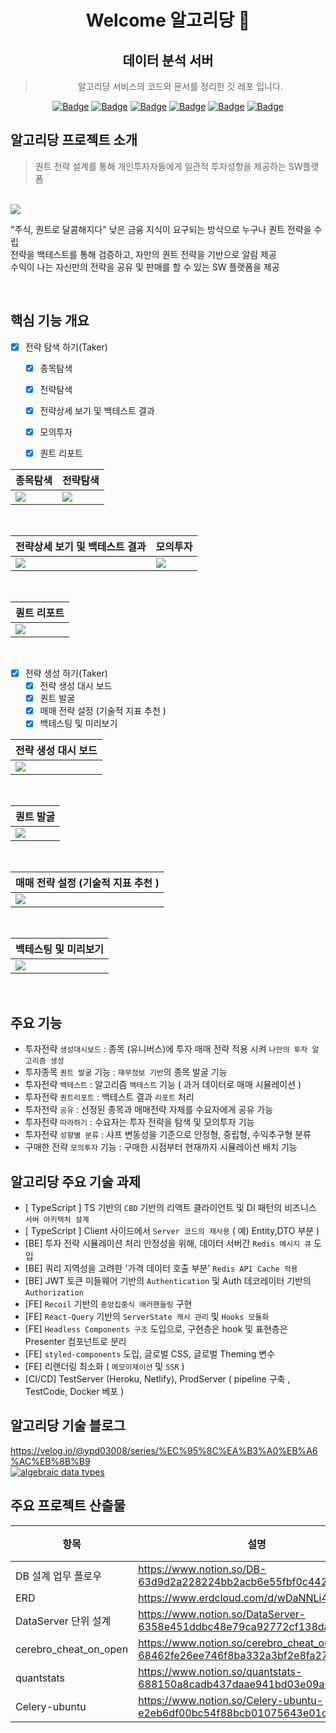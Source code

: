 <div align="center">

# Welcome 알고리당 👏  

## 데이터 분석 서버

<!-- ![IMG](https://algoridang.s3.ap-northeast-2.amazonaws.com/common/1627272503198d_thumb04.png) -->

> 알고리당 서비스의 코드와 문서를 정리한 깃 레포 입니다.     

[![Badge](https://img.shields.io/badge/Python-3776AB?style=for-the-badge&logo=Python&logoColor=red)](#)
[![Badge](https://img.shields.io/badge/pandas-150458?style=for-the-badge&logo=pandas&logoColor=red)](#)
[![Badge](https://img.shields.io/badge/Flask-000000?style=for-the-badge&logo=Flask&logoColor=red)](#)
[![Badge](https://img.shields.io/badge/Celery-MQ-37814A?style=for-the-badge&logo=Celery&logoColor=red)](#)
[![Badge](https://img.shields.io/badge/redis-MQ-DC382D?style=for-the-badge&logo=redis&logoColor=red)](#)
[![Badge](https://img.shields.io/badge/PostgreSQL-DB-4169E1?style=for-the-badge&logo=PostgreSQL&logoColor=red)](#)

</div>



<!-- COMMON-SECTION ABOUT THE PROJECT -->
## 알고리당 프로젝트 소개

> 퀀트 전략 설계를 통해 개인투자자들에게 일관적 투자성향을 제공하는 SW플랫폼  
  
<br/>
<img src="./docs/img/landing.gif">

"주식, 퀀트로 달콤해지다"
낮은 금융 지식이 요구되는 방식으로 누구나 퀀트 전략을 수립   
전략을 백테스트를 통해 검증하고, 자만의 퀀트 전략을 기반으로 알림 제공    
수익이 나는 자신만의 전략을 공유 및 판매를 할 수 있는 SW 플랫폼을 제공     

<br/>

## 핵심 기능 개요 

- [x] 전략 탐색 하기(Taker)  
  - [x] 종목탐색 
  - [x] 전략탐색 
  - [x] 전략상세 보기 및 백테스트 결과 
  - [x] 모의투자 
  - [x] 퀀트 리포트


|종목탐색|전략탐색|
|---|---|
|<img src="./docs/img/demo-1.gif"> |  <img src="./docs/img/demo-2.gif">|  
<br/>


|전략상세 보기 및 백테스트 결과|모의투자|
|---|---|
|<img src="./docs/img/demo-3.gif"> |  <img src="./docs/img/demo-4.gif">|  
<br/>

|퀀트 리포트|
|---|
|<img src="./docs/img/demo-5.gif">|  
<br/>

- [x] 전략 생성 하기(Taker)  
  - [x] 전략 생성 대시 보드 
  - [x] 퀀트 발굴
  - [x] 매매 전략 설정 (기술적 지표 추천 ) 
  - [x] 백테스팅 및 미리보기

|전략 생성 대시 보드 |
|---|
|<img src="./docs/img/maker-demo-1.png">|  
<br/>

|퀀트 발굴 |
|---|
|<img src="./docs/img/maker-demo-2.png">|  
<br/>

|매매 전략 설정 (기술적 지표 추천 )  |
|---|
|<img src="./docs/img/maker-demo-3.png">|  
<br/>

|백테스팅 및 미리보기 |
|---|
|<img src="./docs/img/maker-demo-4.png">|  
<br/>

## 주요 기능

- 투자전략 `생성대시보드` : 종목 (유니버스)에 투자 매매 전략 적용 시켜 `나만의 투자 알고리즘 생성`  
- 투자종목 `퀀트 발굴` 기능 : `재무정보 기반`의 종목 발굴 기능  
- 투자전략 `백테스트` : 알고리즘 `백테스트` 기능 ( 과거 데이터로 매매 시뮬레이션 )  
- 투자전략 `퀀트리포트` : 백테스트 결과 `리포트` 처리  
- 투자전략 `공유` : 선정된 종목과 매매전략 자체를 수요자에게 공유 가능  
- 투자전략 `따라하기` : 수요자는 투자 전략을 탐색 및 모의투자 기능
- 투자전략 `성향별 분류` : 샤프 변동성을 기준으로 안정형, 중립형, 수익추구형 분류  
- 구매한 전략 `모의투자` 기능 : 구매한 시점부터 현재까지 시뮬레이션 배치 기능  


## 알고리당 주요 기술 과제

- [ TypeScript ] TS 기반의 `CBD` 기반의 리액트 클라이언트 및 DI 패턴의 비즈니스 `서버 아키텍처 설계`  
- [ TypeScript ] Client 사이드에서 `Server 코드의 재사용` ( 예) Entity,DTO 부분 )  
- [BE] 투자 전략 시뮬레이션 처리 안정성을 위해,  데이터 서버간 `Redis 메시지 큐` 도입  
- [BE] 쿼리 지역성을 고려한 '가격 데이터 호출 부분' `Redis API Cache 적용`  
- [BE] JWT 토큰 미들웨어 기반의 `Authentication` 및 Auth 데코레이터 기반의 `Authorization`   
- [FE] `Recoil` 기반의 `중앙집중식 애러핸들링` 구현    
- [FE] `React-Query` 기반의 `ServerState 캐시 관리` 및 `Hooks 모듈화`  
- [FE] `Headless Components 구조` 도입으로, 구현층은 hook 및 표현층은 Presenter 컴포넌트로 분리 
- [FE] `styled-components` 도입, 글로벌 CSS, 글로벌 Theming 변수  
- [FE] 리랜더링 최소화 ( `메모이제이션` 및 `SSR` )   
- [CI/CD] TestServer (Heroku, Netlify), ProdServer ( pipeline 구축 , TestCode, Docker 베포 ) 

## 알고리당 기술 블로그

https://velog.io/@ypd03008/series/%EC%95%8C%EA%B3%A0%EB%A6%AC%EB%8B%B9  
[![algebraic data types](https://img.shields.io/badge/BLOG%20POST%20LINK-663399?style=flat-square&logo=blog&logoColor=white)](https://velog.io/@ypd03008/series/%EC%95%8C%EA%B3%A0%EB%A6%AC%EB%8B%B9)                 


## 주요 프로젝트 산출물

|항목|설명|링크|
|--|--|--|
|DB 설계 업무 플로우| https://www.notion.so/DB-63d9d2a228224bb2acb6e55fbf0c4429 |[:link:](https://www.notion.so/DB-63d9d2a228224bb2acb6e55fbf0c4429)
|ERD| https://www.erdcloud.com/d/wDaNNLi4fhT8Tvibc |[:link:](https://www.erdcloud.com/d/wDaNNLi4fhT8Tvibc)
|DataServer 단위 설계| https://www.notion.so/DataServer-6358e451ddbc48e79ca92772cf138da6 |[:link:](https://www.notion.so/DataServer-6358e451ddbc48e79ca92772cf138da6)|  
|cerebro_cheat_on_open | https://www.notion.so/cerebro_cheat_on_open-68462fe26ee746f8ba332a3bf2e8fa27 |[:link:](https://www.notion.so/cerebro_cheat_on_open-68462fe26ee746f8ba332a3bf2e8fa27)|
|quantstats| https://www.notion.so/quantstats-688150a8cadb437daae941bd03e09a2b |[:link:](https://www.notion.so/quantstats-688150a8cadb437daae941bd03e09a2b)
|Celery-ubuntu| https://www.notion.so/Celery-ubuntu-e2eb6df00bc54f88bcb01075643e01cf |[:link:](https://www.notion.so/Celery-ubuntu-e2eb6df00bc54f88bcb01075643e01cf)

